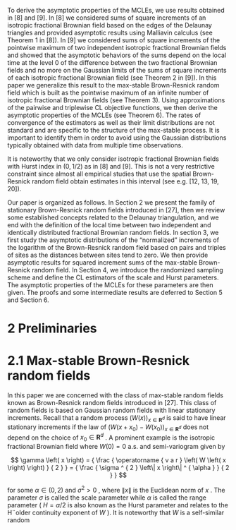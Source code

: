 To derive the asymptotic properties of the MCLEs, we use results obtained in [8] and [9]. In [8] we considered sums of square increments of an isotropic fractional Brownian field based on the edges of the Delaunay triangles and provided asymptotic results using Malliavin calculus (see Theorem 1 in [8]). In [9] we considered sums of square increments of the pointwise maximum of two independent isotropic fractional Brownian fields and showed that the asymptotic behaviors of the sums depend on the local time at the level 0 of the difference between the two fractional Brownian fields and no more on the Gaussian limits of the sums of square increments of each isotropic fractional Brownian field (see Theorem 2 in [9]). In this paper we generalize this result to the max-stable Brown-Resnick random field which is built as the pointwise maximum of an infinite number of isotropic fractional Brownian fields (see Theorem 3). Using approximations of the pairwise and triplewise CL objective functions, we then derive the asymptotic properties of the MCLEs (see Theorem 6). The rates of convergence of the estimators as well as their limit distributions are not standard and are specific to the structure of the max-stable process. It is important to identify them in order to avoid using the Gaussian distributions typically obtained with data from multiple time observations.

It is noteworthy that we only consider isotropic fractional Brownian fields with Hurst index in $( 0 , 1 / 2 )$ as in [8] and [9]. This is not a very restrictive constraint since almost all empirical studies that use the spatial Brown-Resnick random field obtain estimates in this interval (see e.g. [12, 13, 19, 20]).

Our paper is organized as follows. In Section 2 we present the family of stationary Brown-Resnick random fields introduced in [27], then we review some established concepts related to the Delaunay triangulation, and we end with the definition of the local time between two independent and identically distributed fractional Brownian random fields. In section 3, we first study the asymptotic distributions of the “normalized” increments of the logarithm of the Brown-Resnick random field based on pairs and triples of sites as the distances between sites tend to zero. We then provide asymptotic results for squared increment sums of the max-stable Brown-Resnick random field. In Section 4, we introduce the randomized sampling scheme and define the CL estimators of the scale and Hurst parameters. The asymptotic properties of the MCLEs for these parameters are then given. The proofs and some intermediate results are deferred to Section 5 and Section 6.

# 2 Preliminaries

# 2.1 Max-stable Brown-Resnick random fields

In this paper we are concerned with the class of max-stable random fields known as Brown-Resnick random fields introduced in [27]. This class of random fields is based on Gaussian random fields with linear stationary increments. Recall that a random process $\left( W \left( x \right) \right) _ { x \in \mathbf { R } ^ { d } }$ is said to have linear stationary increments if the law of $\left( W \left( x + x _ { 0 } \right) - W \left( x _ { 0 } \right) \right) _ { x \in \mathbf { R } ^ { d } }$ does not depend on the choice of $x _ { 0 } \in \mathbf { R } ^ { d }$ . A prominent example is the isotropic fractional Brownian field where $W \left( 0 \right) = 0$ a.s. and semi-variogram given by

$$
\gamma \left( x \right) = { \frac { \operatorname { v a r } \left( W \left( x \right) \right) } { 2 } } = { \frac { \sigma ^ { 2 } \left\| x \right\| ^ { \alpha } } { 2 } }
$$

for some $\alpha \in ( 0 , 2 )$ and $\sigma ^ { 2 } > 0$ , where $\lVert x \rVert$ is the Euclidean norm of $x$ . The parameter $\sigma$ is called the scale parameter while $\alpha$ is called the range parameter ( $H = \alpha / 2$ is also known as the Hurst parameter and relates to the H¨older continuity exponent of $W$ ). It is noteworthy that $W$ is a self-similar random